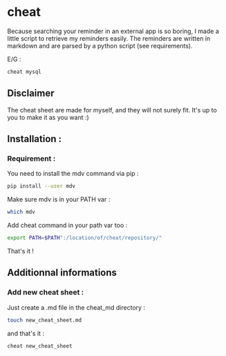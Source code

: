 # cheat


Because searching your reminder in an external app is so boring, I made a little script to retrieve my reminders easily. 
The reminders are written in markdown and are parsed by a python script (see requirements).

E/G :
```bash
cheat mysql
```

## Disclaimer
The cheat sheet are made for myself, and they will not surely fit. It's up to you to make it as you want :)

## Installation :

### Requirement :
You need to install the mdv command via pip :

```bash
pip install --user mdv
```

Make sure mdv is in your PATH var :

```bash
which mdv
```

Add cheat command in your path var too :

```bash
export PATH=$PATH":/location/of/cheat/repository/"
```
That's it !

## Additionnal informations

### Add new cheat sheet :

Just create a .md file in the cheat_md directory :

```bash
touch new_cheat_sheet.md
```

and that's it :
```bash
cheat new_cheat_sheet
```

